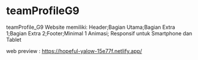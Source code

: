 # teamProfileG9
teamProfile_G9 Website  memiliki: Header;Bagian Utama;Bagian Extra 1;Bagian Extra 2;Footer;Minimal 1 Animasi; Responsif untuk Smartphone dan Tablet

web preview : https://hopeful-yalow-15e77f.netlify.app/
